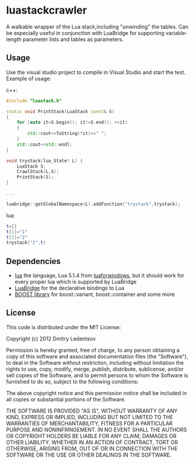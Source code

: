luastackcrawler
===============

A walkable wrapper of the Lua stack,including "unwinding" the tables.
Can be especially useful in conjunction with LuaBridge for supporting variable-length parameter lists and tables as parameters.

Usage
-----

Use the visual studio project to compile in Visual Studio and start the test.
Example of usage:

c++:
````cpp
#include "luastack.h"

static void PrintStack(LuaStack const& S)
{
	for (auto it=S.begin(); it!=S.end(); ++it)
	{
		std::cout<<ToString(*it)<<" ";
	}
	std::cout<<std::endl;
}

void trystack(lua_State* L) {
	LuaStack S;
	CrawlStack(L,S);
	PrintStack(S);
}

...

luabridge::getGlobalNamespace(L).addFunction("trystack",trystack);
````

lua:
````lua
t={}
t[1]="1"
t[2]="2"
trystack("1",t)
````

Dependencies
------------

 * [lua](http://www.lua.org/) the language, Lua 5.1.4 from [luaforwindows](http://code.google.com/p/luaforwindows/), but it should work for every proper lua which is supported by LuaBridge
 * [LuaBridge](https://github.com/vinniefalco/LuaBridge) for the declarative bindings to Lua
 * [BOOST library](http://www.boost.org/) for boost::variant, boost::container and some more

License
-------

This code is distributed under the MIT License:

Copyright (c) 2012 Dmitry Ledentsov

Permission is hereby granted, free of charge, to any person
obtaining a copy of this software and associated documentation
files (the "Software"), to deal in the Software without
restriction, including without limitation the rights to use,
copy, modify, merge, publish, distribute, sublicense, and/or sell
copies of the Software, and to permit persons to whom the
Software is furnished to do so, subject to the following
conditions:

The above copyright notice and this permission notice shall be
included in all copies or substantial portions of the Software.

THE SOFTWARE IS PROVIDED "AS IS", WITHOUT WARRANTY OF ANY KIND,
EXPRESS OR IMPLIED, INCLUDING BUT NOT LIMITED TO THE WARRANTIES
OF MERCHANTABILITY, FITNESS FOR A PARTICULAR PURPOSE AND
NONINFRINGEMENT. IN NO EVENT SHALL THE AUTHORS OR COPYRIGHT
HOLDERS BE LIABLE FOR ANY CLAIM, DAMAGES OR OTHER LIABILITY,
WHETHER IN AN ACTION OF CONTRACT, TORT OR OTHERWISE, ARISING
FROM, OUT OF OR IN CONNECTION WITH THE SOFTWARE OR THE USE OR
OTHER DEALINGS IN THE SOFTWARE.
